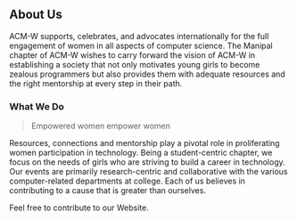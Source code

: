 ## About Us
ACM-W supports, celebrates, and advocates internationally for the full engagement of women in all aspects of computer science. The Manipal chapter of ACM-W wishes to carry forward the vision of ACM-W in establishing a society that not only motivates young girls to become zealous programmers but also provides them with adequate resources and the right mentorship at every step in their path.

### What We Do
>Empowered women empower women

Resources, connections and mentorship play a pivotal role in proliferating women participation in technology. Being a student-centric chapter, we focus on the needs of girls who are striving to build a career in technology. Our events are primarily research-centric and collaborative with the various computer-related departments at college. Each of us believes in contributing to a cause that is greater than ourselves.

Feel free to contribute to our Website.

 
